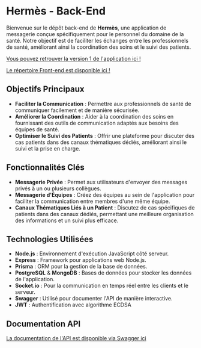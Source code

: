 ﻿# Hermès - Back-End

Bienvenue sur le dépôt back-end de **Hermès**, une application de messagerie conçue spécifiquement pour le personnel du domaine de la santé. Notre objectif est de faciliter les échanges entre les professionnels de santé, améliorant ainsi la coordination des soins et le suivi des patients.

[Vous pouvez retrouver la version 1 de l'application ici !](https://www.hermes.yoannrouquie.fr)

[Le répertoire Front-end est disponible ici !](https://github.com/yoannrq/hermes-oc-front)

## Objectifs Principaux

- **Faciliter la Communication** : Permettre aux professionnels de santé de communiquer facilement et de manière sécurisée.
- **Améliorer la Coordination** : Aider à la coordination des soins en fournissant des outils de communication adaptés aux besoins des équipes de santé.
- **Optimiser le Suivi des Patients** : Offrir une plateforme pour discuter des cas patients dans des canaux thématiques dédiés, améliorant ainsi le suivi et la prise en charge.

## Fonctionnalités Clés

- **Messagerie Privée** : Permet aux utilisateurs d'envoyer des messages privés à un ou plusieurs collègues.
- **Messagerie d'Équipes** : Créez des équipes au sein de l'application pour faciliter la communication entre membres d'une même équipe.
- **Canaux Thématiques Liés à un Patient** : Discutez de cas spécifiques de patients dans des canaux dédiés, permettant une meilleure organisation des informations et un suivi plus efficace.

## Technologies Utilisées

- **Node.js** : Environnement d'exécution JavaScript côté serveur.
- **Express** : Framework pour applications web Node.js.
- **Prisma** : ORM pour la gestion de la base de données.
- **PostgreSQL** & **MongoDB** : Bases de données pour stocker les données de l'application.
- **Socket.io** : Pour la communication en temps réel entre les clients et le serveur.
- **Swagger** : Utilisé pour documenter l'API de manière interactive.
- **JWT** : Authentification avec algorithme ECDSA

## Documentation API

[La documentation de l'API est disponible via Swagger ici](https://www.api-hermes.yoannrouquie.fr)
